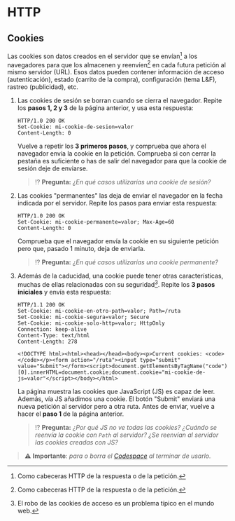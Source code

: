 # HTTP
## Cookies

Las cookies son datos creados en el servidor que se envían[^1] a los navegadores para que los almacenen y reenvíen[^1] en cada futura petición al mismo servidor (URL). Esos datos pueden contener información de acceso (autenticación), estado (carrito de la compra), configuración (tema L&F), rastreo (publicidad), etc.

1. Las cookies de sesión se borran cuando se cierra el navegador. Repite los **pasos 1, 2 y 3** de la página anterior, y usa esta respuesta:
   ```http
   HTTP/1.0 200 OK
   Set-Cookie: mi-cookie-de-sesion=valor
   Content-Length: 0

   ```
   Vuelve a repetir los **3 primeros pasos**, y comprueba que ahora el navegador envía la cookie en la petición. Comprueba si con cerrar la pestaña es suficiente o has de salir del navegador para que la cookie de sesión deje de enviarse.

   > ⁉️ **Pregunta:** _¿En qué casos utilizarías una cookie de sesión?_

1. Las cookies "permanentes" las deja de enviar el navegador en la fecha indicada por el servidor. Repite los pasos para enviar esta respuesta:
   ```http
   HTTP/1.0 200 OK
   Set-Cookie: mi-cookie-permanente=valor; Max-Age=60
   Content-Length: 0

   ```
   Comprueba que el navegador envía la cookie en su siguiente petición pero que, pasado 1 minuto, deja de enviarla.

   > ⁉️ **Pregunta:** _¿En qué casos utilizarías una cookie permanente?_

1. Además de la caducidad, una cookie puede tener otras características, muchas de ellas relacionadas con su seguridad[^2]. Repite los **3 pasos iniciales** y envía esta respuesta:
   ```http
   HTTP/1.1 200 OK
   Set-Cookie: mi-cookie-en-otro-path=valor; Path=/ruta
   Set-Cookie: mi-cookie-segura=valor; Secure
   Set-Cookie: mi-cookie-solo-http=valor; HttpOnly
   Connection: keep-alive
   Content-Type: text/html
   Content-Length: 278

   <!DOCTYPE html><html><head></head><body><p>Current cookies: <code></code></p><form action="/ruta"><input type="submit" value="Submit"></form><script>document.getElementsByTagName("code")[0].innerHTML=document.cookie;document.cookie="mi-cookie-de-js=valor"</script></body></html>

   ```
   La página muestra las cookies que JavaScript (JS) es capaz de leer. Además, vía JS añadimos una cookie. El botón "Submit" enviará una nueva petición al servidor pero a otra ruta. Antes de enviar, vuelve a hacer el **paso 1** de la página anterior.

   > ⁉️ **Pregunta:** _¿Por qué JS no ve todas las cookies? ¿Cuándo se reenvía la cookie con `Path` al servidor? ¿Se reenvían al servidor las cookies creadas con JS?_

> ⚠️ **Importante**: _para o borra el [Codespace](https://github.com/codespaces) al terminar de usarlo._

[^1]: Como cabeceras HTTP de la respuesta o de la petición.

[^2]: El robo de las cookies de acceso es un problema típico en el mundo web.